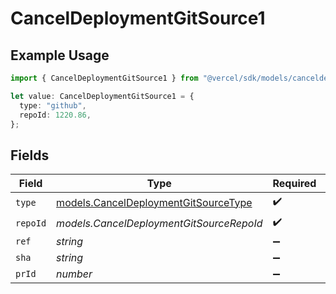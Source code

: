 # CancelDeploymentGitSource1

## Example Usage

```typescript
import { CancelDeploymentGitSource1 } from "@vercel/sdk/models/canceldeploymentop.js";

let value: CancelDeploymentGitSource1 = {
  type: "github",
  repoId: 1220.86,
};
```

## Fields

| Field                                                                              | Type                                                                               | Required                                                                           | Description                                                                        |
| ---------------------------------------------------------------------------------- | ---------------------------------------------------------------------------------- | ---------------------------------------------------------------------------------- | ---------------------------------------------------------------------------------- |
| `type`                                                                             | [models.CancelDeploymentGitSourceType](../models/canceldeploymentgitsourcetype.md) | :heavy_check_mark:                                                                 | N/A                                                                                |
| `repoId`                                                                           | *models.CancelDeploymentGitSourceRepoId*                                           | :heavy_check_mark:                                                                 | N/A                                                                                |
| `ref`                                                                              | *string*                                                                           | :heavy_minus_sign:                                                                 | N/A                                                                                |
| `sha`                                                                              | *string*                                                                           | :heavy_minus_sign:                                                                 | N/A                                                                                |
| `prId`                                                                             | *number*                                                                           | :heavy_minus_sign:                                                                 | N/A                                                                                |